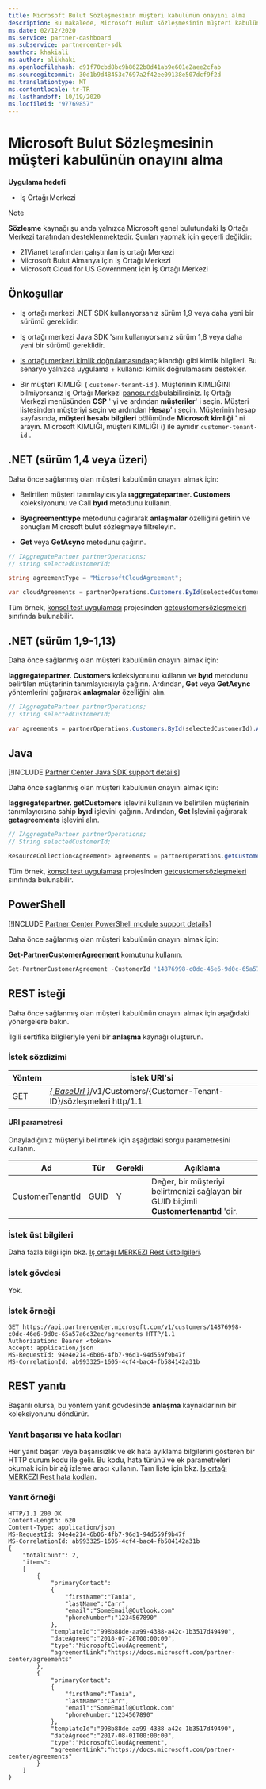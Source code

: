 ```yaml
---
title: Microsoft Bulut Sözleşmesinin müşteri kabulünün onayını alma
description: Bu makalede, Microsoft Bulut sözleşmesinin müşteri kabulünün nasıl doğrulanacağı açıklanır.
ms.date: 02/12/2020
ms.service: partner-dashboard
ms.subservice: partnercenter-sdk
aauthor: khakiali
ms.author: alikhaki
ms.openlocfilehash: d91f70cbd8bc9b8622b8d41ab9e601e2aee2cfab
ms.sourcegitcommit: 30d1b9d48453c7697a2f42ee09138e507dcf9f2d
ms.translationtype: MT
ms.contentlocale: tr-TR
ms.lasthandoff: 10/19/2020
ms.locfileid: "97769857"
---
```

# <a name="get-confirmation-of-customer-acceptance-of-microsoft-cloud-agreement"></a>Microsoft Bulut Sözleşmesinin müşteri kabulünün onayını alma

**Uygulama hedefi**

- İş Ortağı Merkezi

> [!NOTE]
> **Sözleşme** kaynağı şu anda yalnızca Microsoft genel bulutundaki Iş Ortağı Merkezi tarafından desteklenmektedir. Şunları yapmak için geçerli değildir:
>
> - 21Vianet tarafından çalıştırılan iş ortağı Merkezi
> - Microsoft Bulut Almanya için İş Ortağı Merkezi
> - Microsoft Cloud for US Government için İş Ortağı Merkezi

## <a name="prerequisites"></a>Önkoşullar

- Iş ortağı merkezi .NET SDK kullanıyorsanız sürüm 1,9 veya daha yeni bir sürümü gereklidir.

- Iş ortağı merkezi Java SDK 'sını kullanıyorsanız sürüm 1,8 veya daha yeni bir sürümü gereklidir.

- [Iş ortağı merkezi kimlik doğrulamasında](./partner-center-authentication.md)açıklandığı gibi kimlik bilgileri. Bu senaryo yalnızca uygulama + kullanıcı kimlik doğrulamasını destekler.

- Bir müşteri KIMLIĞI ( `customer-tenant-id` ). Müşterinin KIMLIĞINI bilmiyorsanız Iş Ortağı Merkezi [panosunda](https://partner.microsoft.com/dashboard)bulabilirsiniz. Iş Ortağı Merkezi menüsünden **CSP** ' yi ve ardından **müşteriler**' i seçin. Müşteri listesinden müşteriyi seçin ve ardından **Hesap**' ı seçin. Müşterinin hesap sayfasında, **müşteri hesabı bilgileri** bölümünde **Microsoft kimliği** ' ni arayın. Microsoft KIMLIĞI, müşteri KIMLIĞI () ile aynıdır `customer-tenant-id` .

## <a name="net-version-14-or-newer"></a>.NET (sürüm 1,4 veya üzeri)

Daha önce sağlanmış olan müşteri kabulünün onayını almak için:

- Belirtilen müşteri tanımlayıcısıyla **ıaggregatepartner. Customers** koleksiyonunu ve Call **byıd** metodunu kullanın.

- **Byagreementtype** metodunu çağırarak **anlaşmalar** özelliğini getirin ve sonuçları Microsoft bulut sözleşmeye filtreleyin.

- **Get** veya **GetAsync** metodunu çağırın.

```csharp
// IAggregatePartner partnerOperations;
// string selectedCustomerId;

string agreementType = "MicrosoftCloudAgreement";

var cloudAgreements = partnerOperations.Customers.ById(selectedCustomerId).Agreements.ByAgreementType(agreementType).Get();
```

Tüm örnek, [konsol test uygulaması](https://github.com/PartnerCenterSamples/Partner-Center-SDK-Samples) projesinden [getcustomersözleşmeleri](https://github.com/PartnerCenterSamples/Partner-Center-SDK-Samples/blob/master/Source/Partner%20Center%20SDK%20Samples/Agreements/GetCustomerAgreements.cs) sınıfında bulunabilir.

## <a name="net-version-19---113"></a>.NET (sürüm 1,9-1,13)

Daha önce sağlanmış olan müşteri kabulünün onayını almak için:

**Iaggregatepartner. Customers** koleksiyonunu kullanın ve **byıd** metodunu belirtilen müşterinin tanımlayıcısıyla çağırın. Ardından, **Get** veya **GetAsync** yöntemlerini çağırarak **anlaşmalar** özelliğini alın.

```csharp
// IAggregatePartner partnerOperations;
// string selectedCustomerId;

var agreements = partnerOperations.Customers.ById(selectedCustomerId).Agreements.Get();
```

## <a name="java"></a>Java

[!INCLUDE [Partner Center Java SDK support details](../includes/java-sdk-support.md)]

Daha önce sağlanmış olan müşteri kabulünün onayını almak için:

**Iaggregatepartner. getCustomers** işlevini kullanın ve belirtilen müşterinin tanımlayıcısına sahip **byıd** işlevini çağırın. Ardından, **Get** Işlevini çağırarak **getagreements** işlevini alın.

```java
// IAggregatePartner partnerOperations;
// String selectedCustomerId;

ResourceCollection<Agreement> agreements = partnerOperations.getCustomers().byId(selectedCustomerId).getAgreements().get();
```

Tüm örnek, [konsol test uygulaması](https://github.com/Microsoft/Partner-Center-Java-Samples) projesinden [getcustomersözleşmeleri](https://github.com/microsoft/Partner-Center-Java-Samples/blob/master/sdk/src/main/java/com/microsoft/store/partnercenter/samples/agreements/GetCustomerAgreements.java) sınıfında bulunabilir.

## <a name="powershell"></a>PowerShell

[!INCLUDE [Partner Center PowerShell module support details](../includes/powershell-module-support.md)]

Daha önce sağlanmış olan müşteri kabulünün onayını almak için:

[**Get-PartnerCustomerAgreement**](/powershell/module/partnercenter/get-partnercustomeragreement) komutunu kullanın.

```powershell
Get-PartnerCustomerAgreement -CustomerId '14876998-c0dc-46e6-9d0c-65a57a6c32ec'
```

## <a name="rest-request"></a>REST isteği

Daha önce sağlanmış olan müşteri kabulünün onayını almak için aşağıdaki yönergelere bakın.

İlgili sertifika bilgileriyle yeni bir **anlaşma** kaynağı oluşturun.

### <a name="request-syntax"></a>İstek sözdizimi

| Yöntem | İstek URI'si                                                                                      |
|--------|--------------------------------------------------------------------------------------------------|
| GET    | [*\{ BaseUrl \}*](partner-center-rest-urls.md)/v1/Customers/{Customer-Tenant-ID}/sözleşmeleri http/1.1 |

#### <a name="uri-parameter"></a>URI parametresi

Onayladığınız müşteriyi belirtmek için aşağıdaki sorgu parametresini kullanın.

| Ad             | Tür | Gerekli | Açıklama                                                                               |
|------------------|------|----------|-------------------------------------------------------------------------------------------|
| CustomerTenantId | GUID | Y        | Değer, bir müşteriyi belirtmenizi sağlayan bir GUID biçimli **Customertenantıd** 'dir. |

### <a name="request-headers"></a>İstek üst bilgileri

Daha fazla bilgi için bkz. [Iş ortağı MERKEZI Rest üstbilgileri](headers.md).

### <a name="request-body"></a>İstek gövdesi

Yok.

### <a name="request-example"></a>İstek örneği

```http
GET https://api.partnercenter.microsoft.com/v1/customers/14876998-c0dc-46e6-9d0c-65a57a6c32ec/agreements HTTP/1.1
Authorization: Bearer <token>
Accept: application/json
MS-RequestId: 94e4e214-6b06-4fb7-96d1-94d559f9b47f
MS-CorrelationId: ab993325-1605-4cf4-bac4-fb584142a31b
```

## <a name="rest-response"></a>REST yanıtı

Başarılı olursa, bu yöntem yanıt gövdesinde **anlaşma** kaynaklarının bir koleksiyonunu döndürür.

### <a name="response-success-and-error-codes"></a>Yanıt başarısı ve hata kodları

Her yanıt başarı veya başarısızlık ve ek hata ayıklama bilgilerini gösteren bir HTTP durum kodu ile gelir. Bu kodu, hata türünü ve ek parametreleri okumak için bir ağ izleme aracı kullanın. Tam liste için bkz. [Iş ortağı MERKEZI Rest hata kodları](error-codes.md).

### <a name="response-example"></a>Yanıt örneği

```http
HTTP/1.1 200 OK
Content-Length: 620
Content-Type: application/json
MS-RequestId: 94e4e214-6b06-4fb7-96d1-94d559f9b47f
MS-CorrelationId: ab993325-1605-4cf4-bac4-fb584142a31b
{
    "totalCount": 2,
    "items":
    [
        {
            "primaryContact":
            {
                "firstName":"Tania",
                "lastName":"Carr",
                "email":"SomeEmail@Outlook.com"
                "phoneNumber":"1234567890"
            },
            "templateId":"998b88de-aa99-4388-a42c-1b3517d49490",
            "dateAgreed":"2018-07-28T00:00:00",
            "type":"MicrosoftCloudAgreement",
            "agreementLink":"https://docs.microsoft.com/partner-center/agreements"
        },
        {
            "primaryContact":
            {
                "firstName":"Tania",
                "lastName":"Carr",
                "email":"SomeEmail@Outlook.com"
                "phoneNumber:"1234567890"
            },
            "templateId":"998b88de-aa99-4388-a42c-1b3517d49490",
            "dateAgreed":"2017-08-01T00:00:00",
            "type":"MicrosoftCloudAgreement",
            "agreementLink":"https://docs.microsoft.com/partner-center/agreements"
        }
    ]
}
```
